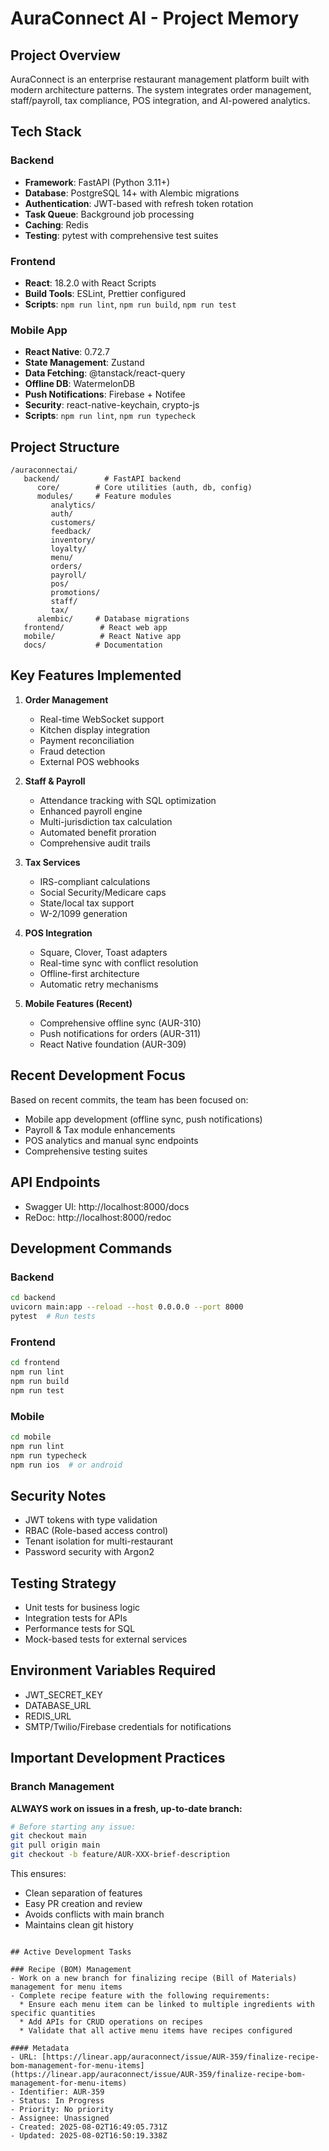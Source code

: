 # AuraConnect AI - Project Memory

## Project Overview
AuraConnect is an enterprise restaurant management platform built with modern architecture patterns. The system integrates order management, staff/payroll, tax compliance, POS integration, and AI-powered analytics.

## Tech Stack

### Backend
- **Framework**: FastAPI (Python 3.11+)
- **Database**: PostgreSQL 14+ with Alembic migrations
- **Authentication**: JWT-based with refresh token rotation
- **Task Queue**: Background job processing
- **Caching**: Redis
- **Testing**: pytest with comprehensive test suites

### Frontend
- **React**: 18.2.0 with React Scripts
- **Build Tools**: ESLint, Prettier configured
- **Scripts**: `npm run lint`, `npm run build`, `npm run test`

### Mobile App
- **React Native**: 0.72.7
- **State Management**: Zustand
- **Data Fetching**: @tanstack/react-query
- **Offline DB**: WatermelonDB
- **Push Notifications**: Firebase + Notifee
- **Security**: react-native-keychain, crypto-js
- **Scripts**: `npm run lint`, `npm run typecheck`

## Project Structure

```
/auraconnectai/
   backend/          # FastAPI backend
      core/        # Core utilities (auth, db, config)
      modules/     # Feature modules
         analytics/
         auth/
         customers/
         feedback/
         inventory/
         loyalty/
         menu/
         orders/
         payroll/
         pos/
         promotions/
         staff/
         tax/
      alembic/     # Database migrations
   frontend/        # React web app
   mobile/          # React Native app
   docs/           # Documentation

```

## Key Features Implemented

1. **Order Management**
   - Real-time WebSocket support
   - Kitchen display integration
   - Payment reconciliation
   - Fraud detection
   - External POS webhooks

2. **Staff & Payroll**
   - Attendance tracking with SQL optimization
   - Enhanced payroll engine
   - Multi-jurisdiction tax calculation
   - Automated benefit proration
   - Comprehensive audit trails

3. **Tax Services**
   - IRS-compliant calculations
   - Social Security/Medicare caps
   - State/local tax support
   - W-2/1099 generation

4. **POS Integration**
   - Square, Clover, Toast adapters
   - Real-time sync with conflict resolution
   - Offline-first architecture
   - Automatic retry mechanisms

5. **Mobile Features (Recent)**
   - Comprehensive offline sync (AUR-310)
   - Push notifications for orders (AUR-311)
   - React Native foundation (AUR-309)

## Recent Development Focus

Based on recent commits, the team has been focused on:
- Mobile app development (offline sync, push notifications)
- Payroll & Tax module enhancements
- POS analytics and manual sync endpoints
- Comprehensive testing suites

## API Endpoints
- Swagger UI: http://localhost:8000/docs
- ReDoc: http://localhost:8000/redoc

## Development Commands

### Backend
```bash
cd backend
uvicorn main:app --reload --host 0.0.0.0 --port 8000
pytest  # Run tests
```

### Frontend
```bash
cd frontend
npm run lint
npm run build
npm run test
```

### Mobile
```bash
cd mobile
npm run lint
npm run typecheck
npm run ios  # or android
```

## Security Notes
- JWT tokens with type validation
- RBAC (Role-based access control)
- Tenant isolation for multi-restaurant
- Password security with Argon2

## Testing Strategy
- Unit tests for business logic
- Integration tests for APIs
- Performance tests for SQL
- Mock-based tests for external services

## Environment Variables Required
- JWT_SECRET_KEY
- DATABASE_URL
- REDIS_URL
- SMTP/Twilio/Firebase credentials for notifications

## Important Development Practices

### Branch Management
**ALWAYS work on issues in a fresh, up-to-date branch:**
```bash
# Before starting any issue:
git checkout main
git pull origin main
git checkout -b feature/AUR-XXX-brief-description
```

This ensures:
- Clean separation of features
- Easy PR creation and review
- Avoids conflicts with main branch
- Maintains clean git history
```

## Active Development Tasks

### Recipe (BOM) Management
- Work on a new branch for finalizing recipe (Bill of Materials) management for menu items
- Complete recipe feature with the following requirements:
  * Ensure each menu item can be linked to multiple ingredients with specific quantities
  * Add APIs for CRUD operations on recipes
  * Validate that all active menu items have recipes configured

#### Metadata
- URL: [https://linear.app/auraconnect/issue/AUR-359/finalize-recipe-bom-management-for-menu-items](https://linear.app/auraconnect/issue/AUR-359/finalize-recipe-bom-management-for-menu-items)
- Identifier: AUR-359
- Status: In Progress
- Priority: No priority
- Assignee: Unassigned
- Created: 2025-08-02T16:49:05.731Z
- Updated: 2025-08-02T16:50:19.338Z